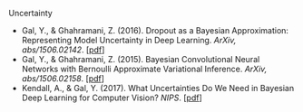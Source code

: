 Uncertainty
- Gal, Y., & Ghahramani, Z. (2016). Dropout as a Bayesian Approximation: Representing Model Uncertainty in Deep Learning. *ArXiv, abs/1506.02142*. [[pdf](https://arxiv.org/pdf/1506.02142.pdf)]
- Gal, Y., & Ghahramani, Z. (2015). Bayesian Convolutional Neural Networks with Bernoulli Approximate Variational Inference. *ArXiv, abs/1506.02158*. [[pdf](https://arxiv.org/pdf/1506.02158.pdf)]
- Kendall, A., & Gal, Y. (2017). What Uncertainties Do We Need in Bayesian Deep Learning for Computer Vision? *NIPS*. [[pdf](https://arxiv.org/pdf/1703.04977.pdf)]